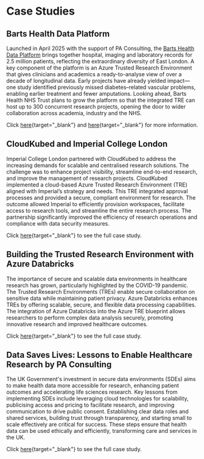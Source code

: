 # Case Studies

## Barts Health Data Platform
Launched in April 2025 with the support of PA Consulting, the [Barts Health Data Platform](https://data.bartshealth.nhs.uk/) brings together hospital, imaging and laboratory records for 2.5 million patients, reflecting the extraordinary diversity of East London. A key component of the platform is an Azure Trusted Research Environment that gives clinicians and academics a ready-to-analyse view of over a decade of longitudinal data. Early projects have already yielded impact—one study identified previously missed diabetes–related vascular problems, enabling earlier treatment and fewer amputations. Looking ahead, Barts Health NHS Trust plans to grow the platform so that the integrated TRE can host up to 300 concurrent research projects, opening the door to wider collaboration across academia, industry and the NHS.

Click [here](https://bartslifesciences.org/launching-the-barts-health-data-platform/){target="_blank"} and [here](https://www.paconsulting.com/client-story/barts-health-nhs-trust-powering-ai-driven-healthcare-research-with-microsoft-azure){target="_blank"} for more information.

## CloudKubed and Imperial College London
Imperial College London partnered with CloudKubed to address the increasing demands for scalable and centralised research solutions. The challenge was to enhance project visibility, streamline end-to-end research, and improve the management of research projects. CloudKubed implemented a cloud-based Azure Trusted Research Environment (TRE) aligned with Imperial’s strategy and needs.
This TRE integrated approval processes and provided a secure, compliant environment for research. The outcome allowed Imperial to efficiently provision workspaces, facilitate access to research tools, and streamline the entire research process. The partnership significantly improved the efficiency of research operations and compliance with data security measures.

Click [here](https://cloudkubed.com/case-studies/imperial-college-london-trusted-research-environment/ "CloudKubed and Imperial College London"){target="_blank"} to see the full case study.

## Building the Trusted Research Environment with Azure Databricks
The importance of secure and scalable data environments in healthcare research has grown, particularly highlighted by the COVID-19 pandemic. The Trusted Research Environments (TREs) enable secure collaboration on sensitive data while maintaining patient privacy. Azure Databricks enhances TREs by offering scalable, secure, and flexible data processing capabilities.
The integration of Azure Databricks into the Azure TRE blueprint allows researchers to perform complex data analysis securely, promoting innovative research and improved healthcare outcomes.

Click [here](https://databricks.com/blog/2023/03/27/trusted-research-environments-health-and-life-sciences.html "Building the Trusted Research Environment with Azure Databricks"){target="_blank"} to see the full case study.

## Data Saves Lives: Lessons to Enable Healthcare Research by PA Consulting
The UK Government's investment in secure data environments (SDEs) aims to make health data more accessible for research, enhancing patient outcomes and accelerating life sciences research.
Key lessons from implementing SDEs include leveraging cloud technologies for scalability, publicising access and pricing to facilitate research, and improving communication to drive public consent. Establishing clear data roles and shared services, building trust through transparency, and starting small to scale effectively are critical for success.
These steps ensure that health data can be used ethically and efficiently, transforming care and services in the UK.

Click [here](https://paconsulting.com/insights/data-saves-lives-lessons-to-enable-healthcare-research "Data Saves Lives: Lessons to Enable Healthcare Research by PA Consulting"){target="_blank"} to see the full case study.
